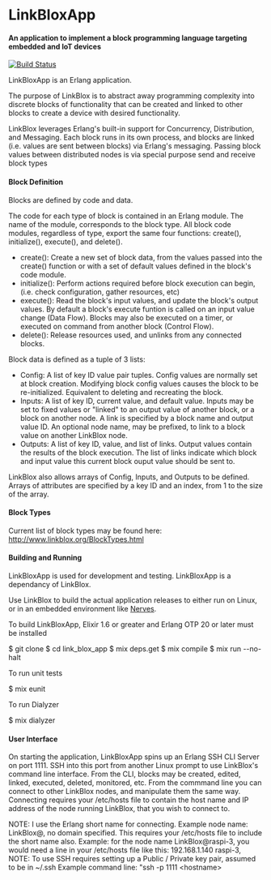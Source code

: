 # LinkBloxApp #

#### An application to implement a block programming language targeting embedded and IoT devices ####

[![Build Status](https://travis-ci.org/mdsebald/LinkBloxApp.png?branch=master)](https://travis-ci.org/mdsebald/LinkBloxApp)

LinkBloxApp is an Erlang application. 

The purpose of LinkBlox is to abstract away programming complexity into discrete blocks of functionality that can be created and linked to other blocks to create a device with desired functionality.

LinkBlox leverages Erlang's built-in support for Concurrency, Distribution, and Messaging.  Each block runs in its own process, and blocks are linked (i.e. values are sent between blocks) via Erlang's messaging. Passing block values between distributed nodes is via special purpose send and receive block types

#### Block Definition ####

Blocks are defined by code and data.

The code for each type of block is contained in an Erlang module.  The name of the module, corresponds to the block type.  All block code modules, regardless of type, export the same four functions: create(), initialize(), execute(), and delete().

- create(): Create a new set of block data, from the values passed into the create() function or with a set of default values defined in the block's code module.
- initialize(): Perform actions required before block execution can begin, (i.e. check configuration, gather resources, etc)
- execute(): Read the block's input values, and update the block's output values. By default a block's execute funtion is called on an input value change (Data Flow).  Blocks may also be executed on a timer, or executed on command from another block (Control Flow).
- delete(): Release resources used, and unlinks from any connected blocks.

Block data is defined as a tuple of 3 lists:
 - Config: A list of key ID value pair tuples. Config values are normally set at block creation.  Modifying block config values causes the block to be re-initialized.  Equivalent to deleting and recreating the block.
 - Inputs: A list of key ID, current value, and default value. Inputs may be set to fixed values or "linked" to an output value of another block, or a block on another node.  A link is specified by a block name and output value ID. An optional node name, may be prefixed, to link to a block value on another LinkBlox node.
 - Outputs: A list of key ID, value, and list of links. Output values contain the results of the block execution.  The list of links indicate which block and input value this current block ouput value should be sent to.
 
 LinkBlox also allows arrays of Config, Inputs, and Outputs to be defined.  Arrays of attributes are specified by a key ID and an index, from 1 to the size of the array.
 
#### Block Types ####

Current list of block types may be found here: http://www.linkblox.org/BlockTypes.html

#### Building and Running ####

LinkBloxApp is used for development and testing.  LinkBloxApp is a dependancy of LinkBlox.  

Use LinkBlox to build the actual application releases to either run on Linux, or in an embedded environment like [Nerves](http://nerves-project.org/ "Nerves Project").

To build LinkBloxApp, Elixir 1.6 or greater and Erlang OTP 20 or later must be installed

$ git clone 
$ cd link_blox_app
$ mix deps.get
$ mix compile
$ mix run --no-halt

To run unit tests

$ mix eunit

To run Dialyzer 

$ mix dialyzer

#### User Interface ####

On starting the application, LinkBloxApp spins up an Erlang SSH CLI Server on port 1111.  SSH into this port from another Linux prompt to use LinkBlox's command line interface. From the CLI, blocks may be created, edited, linked, executed, deleted, monitored, etc. From the commmand line you can connect to other LinkBlox nodes, and manipulate them the same way. Connecting requires your /etc/hosts file to contain the host name and IP address of the node running LinkBlox, that you wish to connect to.  

NOTE: I use the Erlang short name for connecting.  Example node name:  LinkBlox@<hostname>,  no domain specified.  This requires your /etc/hosts file to include the short name also.  Example: for the node name LinkBlox@raspi-3,  you would need a line in your /etc/hosts file like this:  192.168.1.140  raspi-3,  
NOTE: To use SSH requires setting up a Public / Private key pair, assumed to be in ~/.ssh 
Example command line:  "ssh  -p 1111  \<hostname\>
